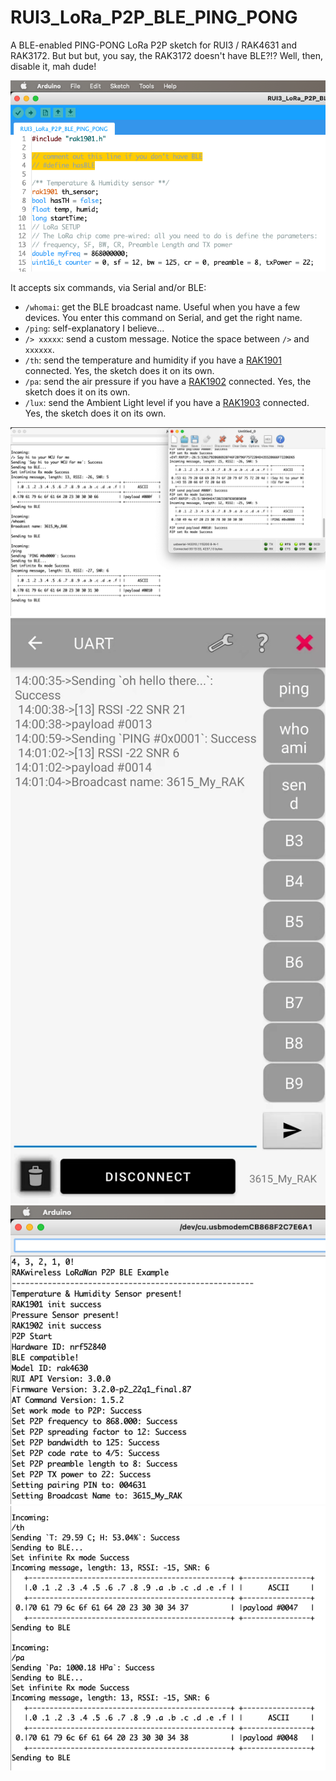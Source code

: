 # RUI3_LoRa_P2P_BLE_PING_PONG

A BLE-enabled PING-PONG LoRa P2P sketch for RUI3 / RAK4631 and RAK3172. But but but, you say, the RAK3172 doesn't have BLE?!? Well, then, disable it, mah dude!

![BLE](BLE.png)


It accepts six commands, via Serial and/or BLE:

* `/whomai`: get the BLE broadcast name. Useful when you have a few devices. You enter this command on Serial, and get the right name.
* `/ping`: self-explanatory I believe...
* `/> xxxxx`: send a custom message. Notice the space between `/>` and `xxxxxx`.
* `/th`: send the temperature and humidity if you have a [RAK1901](https://store.rakwireless.com/products/rak1901-shtc3-temperature-humidity-sensor) connected. Yes, the sketch does it on its own.
* `/pa`: send the air pressure if you have a [RAK1902](https://store.rakwireless.com/products/rak1902-kps22hb-barometric-pressure-sensor) connected. Yes, the sketch does it on its own.
* `/lux`: send the Ambient Light level if you have a [RAK1903](https://store.rakwireless.com/products/rak1903-opt3001dnpr-ambient-light-sensor) connected. Yes, the sketch does it on its own.

![Serial_Screenshot](Serial_Screenshot.png)
![BLE_Screenshot](BLE_Screenshot.jpg)
![Sensors_A](SensorsA.png)
![Sensors_B](SensorsB.png)

